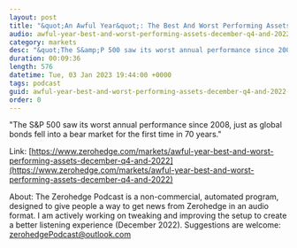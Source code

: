 ```yaml
---
layout: post
title: "&quot;An Awful Year&quot;: The Best And Worst Performing Assets Of December, Q4 And 2022"
audio: awful-year-best-and-worst-performing-assets-december-q4-and-2022-0
category: markets
desc: "&quot;The S&amp;P 500 saw its worst annual performance since 2008, just as global bonds fell into a bear market for the first time in 70 years.&quot;"
duration: 00:09:36
length: 576
datetime: Tue, 03 Jan 2023 19:44:00 +0000
tags: podcast
guid: awful-year-best-and-worst-performing-assets-december-q4-and-2022-0
order: 0
---
```

&quot;The S&amp;P 500 saw its worst annual performance since 2008, just as global bonds fell into a bear market for the first time in 70 years.&quot;

Link: [https://www.zerohedge.com/markets/awful-year-best-and-worst-performing-assets-december-q4-and-2022](https://www.zerohedge.com/markets/awful-year-best-and-worst-performing-assets-december-q4-and-2022)

About: The Zerohedge Podcast is a non-commercial, automated program, designed to give people a way to get news from Zerohedge in an audio format.  I am actively working on tweaking and improving the setup to create a better listening experience (December 2022).  Suggestions are welcome: [zerohedgePodcast@outlook.com](mailto:zerohedgePodcast@outlook.com)